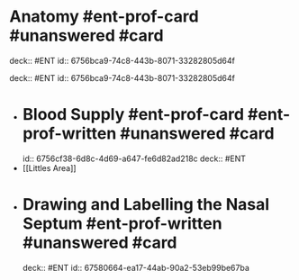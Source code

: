 # Anatomy #ent-prof-card #unanswered #card

deck:: #ENT
id:: 6756bca9-74c8-443b-8071-33282805d64f

deck:: #ENT
id:: 6756bca9-74c8-443b-8071-33282805d64f
- # Blood Supply #ent-prof-card #ent-prof-written #unanswered #card
  id:: 6756cf38-6d8c-4d69-a647-fe6d82ad218c
  deck:: #ENT
- [[Littles Area]]
- # Drawing and Labelling the Nasal Septum #ent-prof-written #unanswered #card
  deck:: #ENT
  id:: 67580664-ea17-44ab-90a2-53eb99be67ba